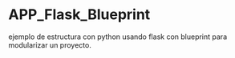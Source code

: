 # APP_Flask_Blueprint
ejemplo de estructura con python usando flask con  blueprint para modularizar un proyecto.
